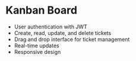 # Kanban Board
- User authentication with JWT
- Create, read, update, and delete tickets
- Drag and drop interface for ticket management
- Real-time updates
- Responsive design
